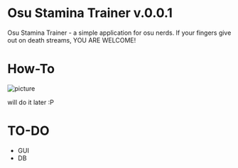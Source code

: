 # Osu Stamina Trainer v.0.0.1

Osu Stamina Trainer - a simple application for osu nerds. If your fingers give out on death streams, YOU ARE WELCOME!

# How-To

![picture](https://i.ibb.co/FXrHGNN/2024-12-20-19-25-30.png)

will do it later :P

# TO-DO

- GUI
- DB

